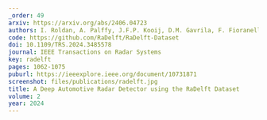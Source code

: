 ```yaml
---
_order: 49
arxiv: https://arxiv.org/abs/2406.04723
authors: I. Roldan, A. Palffy, J.F.P. Kooij, D.M. Gavrila, F. Fioranelli, A. Yaravoy
code: https://github.com/RaDelft/RaDelft-Dataset
doi: 10.1109/TRS.2024.3485578
journal: IEEE Transactions on Radar Systems
key: radelft
pages: 1062-1075
puburl: https://ieeexplore.ieee.org/document/10731871
screenshot: files/publications/radelft.jpg
title: A Deep Automotive Radar Detector using the RaDelft Dataset
volume: 2
year: 2024
---
```


